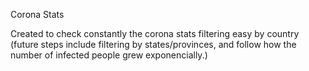 Corona Stats

Created to check constantly the corona stats filtering easy by country (future steps include filtering by states/provinces, and follow how the number of infected people grew exponencially.)
